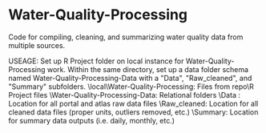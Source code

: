 # Water-Quality-Processing
Code for compiling, cleaning, and summarizing water quality data from multiple sources. 

USEAGE:
Set up R Project folder on local instance for Water-Quality-Processing work.
Within the same directory, set up a data folder schema named Water-Quality-Processing-Data with a "Data", "Raw_cleaned", and "Summary" subfolders.
\local\Water-Quality-Processing: Files from repo\R Project files
\Water-Quality-Processing-Data: Relational folders
  \Data : Location for all portal and atlas raw data files 
  \Raw_cleaned: Location for all cleaned data files (proper units, outliers removed, etc.)
  \Summary: Location for summary data outputs (i.e. daily, monthly, etc.)
  
